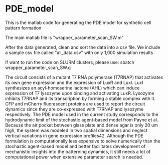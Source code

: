 # PDE_model
 This is the matlab code for generating the PDE model for synthetic cell pattern formation


The main matlab file is "wrapper_parameter_scan_SW.m"

After the data generated, clean and sort the data into a csv file. We include a sample csv file called "all_data.csv" with only 1,000 simulation results

If want to run the code on SLURM clusters, please use: 
sbatch wrapper_parameter_scan_SW.q


The circuit consists of a mutant T7 RNA polymerase (T7RNAP) that activates its own gene expression and the expression of LuxR and LuxI. LuxI synthesizes an acyl-homoserine lactone (AHL) which can induce expression of T7 lysozyme upon binding and activating LuxR. Lysozyme inhibits T7RNAP and its transcription by forming a stable complex with it. CFP and mCherry fluorescent proteins are used to report the circuit dynamics since they are co-expressed with T7RNAP and lysozyme respectively. 
The PDE model used in the current study corresponds to the hydrodynamic limit of the stochastic agent-based model from Payne et al.. Because the air pocket between glass plate and dense agar is only 20 um high, the system was modeled in two spatial dimensions and neglect vertical variations in gene expression profiles42. Although the PDE formulation is computationally less expensive to solve numerically than the stochastic agent-based model and better facilitates development of mechanistic insights into the patterning dynamics, it still needs a lot of computational power when extensive parameter search is needed.


